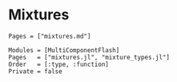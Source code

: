 # Mixtures
```@index
Pages = ["mixtures.md"]
```

```@autodocs
Modules = [MultiComponentFlash]
Pages   = ["mixtures.jl", "mixture_types.jl"]
Order   = [:type, :function]
Private = false
```

